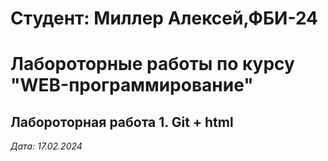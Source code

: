 # Студент: Миллер Алексей,ФБИ-24

# Лабороторные работы по курсу "WEB-программирование"

## Лабороторная работа 1. Git + html

*Дата: 17.02.2024*